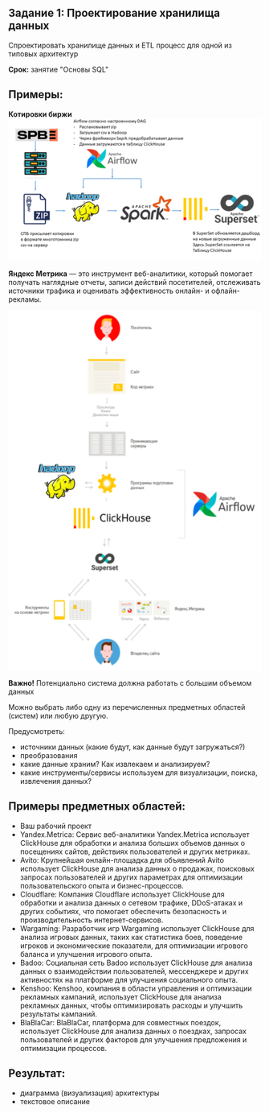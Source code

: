 ## Задание 1: Проектирование хранилища данных
Спроектировать хранилище данных и ETL процесс для одной из типовых архитектур

**Срок:** занятие "Основы SQL"

## Примеры:

**Котировки биржи**
![](img1.png)

**Яндекс Метрика** — это инструмент веб-аналитики, который помогает получать наглядные отчеты, записи действий посетителей, отслеживать источники трафика и оценивать эффективность онлайн- и офлайн-рекламы.

![](img2.png)

**Важно!** Потенциально система должна работать с большим объемом данных

Можно выбрать либо одну из перечисленных предметных областей (систем) или любую другую.

Предусмотреть:
- источники данных (какие будут, как данные будут загружаться?)
- преобразования
- какие данные храним? Как извлекаем и анализируем?
- какие инструменты/сервисы используем для визуализации, поиска, извлечения данных?

## Примеры предметных областей:
- Ваш рабочий проект
- Yandex.Metrica: Сервис веб-аналитики Yandex.Metrica использует ClickHouse для обработки и анализа больших объемов данных о посещениях сайтов, действиях пользователей и других метриках.
- Avito: Крупнейшая онлайн-площадка для объявлений Avito использует ClickHouse для анализа данных о продажах, поисковых запросах пользователей и других параметрах для оптимизации пользовательского опыта и бизнес-процессов.
- Cloudflare: Компания Cloudflare использует ClickHouse для обработки и анализа данных о сетевом трафике, DDoS-атаках и других событиях, что помогает обеспечить безопасность и производительность интернет-сервисов.
- Wargaming: Разработчик игр Wargaming использует ClickHouse для анализа игровых данных, таких как статистика боев, поведение игроков и экономические показатели, для оптимизации игрового баланса и улучшения игрового опыта.
- Badoo: Социальная сеть Badoo использует ClickHouse для анализа данных о взаимодействии пользователей, мессенджере и других активностях на платформе для улучшения социального опыта.
- Kenshoo: Kenshoo, компания в области управления и оптимизации рекламных кампаний, использует ClickHouse для анализа рекламных данных, чтобы оптимизировать расходы и улучшить результаты кампаний.
- BlaBlaCar: BlaBlaCar, платформа для совместных поездок, использует ClickHouse для анализа данных о поездках, запросах пользователей и других факторов для улучшения предложения и оптимизации процессов.

## Результат:
- диаграмма (визуализация) архитектуры
- текстовое описание
